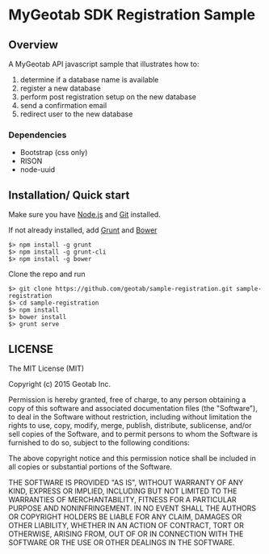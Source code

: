 # MyGeotab SDK Registration Sample

## Overview

A MyGeotab API javascript sample that illustrates how to:

1. determine if a database name is available
2. register a new database
3. perform post registration setup on the new database
4. send a confirmation email
5. redirect user to the new database

### Dependencies
* Bootstrap (css only)
* RISON
* node-uuid

## Installation/ Quick start

Make sure you have [Node.js](https://nodejs.org/) and [Git](https://git-scm.com/) installed.

If not already installed, add [Grunt](http://gruntjs.com/) and [Bower](http://bower.io/)
```
$> npm install -g grunt
$> npm install -g grunt-cli
$> npm install -g bower
```
Clone the repo and run
```
$> git clone https://github.com/geotab/sample-registration.git sample-registration
$> cd sample-registration
$> npm install
$> bower install
$> grunt serve
```

## LICENSE

The MIT License (MIT)

Copyright (c) 2015 Geotab Inc.

Permission is hereby granted, free of charge, to any person obtaining a copy of this software and associated documentation files (the "Software"), to deal in the Software without restriction, including without limitation the rights to use, copy, modify, merge, publish, distribute, sublicense, and/or sell copies of the Software, and to permit persons to whom the Software is furnished to do so, subject to the following conditions:

The above copyright notice and this permission notice shall be included in all copies or substantial portions of the Software.

THE SOFTWARE IS PROVIDED "AS IS", WITHOUT WARRANTY OF ANY KIND, EXPRESS OR IMPLIED, INCLUDING BUT NOT LIMITED TO THE WARRANTIES OF MERCHANTABILITY, FITNESS FOR A PARTICULAR PURPOSE AND NONINFRINGEMENT. IN NO EVENT SHALL THE AUTHORS OR COPYRIGHT HOLDERS BE LIABLE FOR ANY CLAIM, DAMAGES OR OTHER LIABILITY, WHETHER IN AN ACTION OF CONTRACT, TORT OR OTHERWISE, ARISING FROM, OUT OF OR IN CONNECTION WITH THE SOFTWARE OR THE USE OR OTHER DEALINGS IN THE SOFTWARE.
